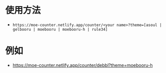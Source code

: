 # 使用方法

- `https://moe-counter.netlify.app/counter/<your name>?theme=[asoul | gelbooru | moebooru | moebooru-h | rule34]`
# 例如
- https://moe-counter.netlify.app/counter/debbl?theme=moebooru-h

